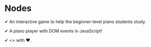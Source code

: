 # Nodes

✔ An interactive game to help the beginner-level piano students study. 

✔ A piano player with DOM events in JavaScript!

✔ <> with ❤.
